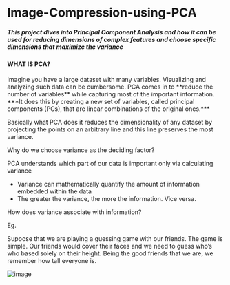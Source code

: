 # Image-Compression-using-PCA
<h5>This project dives into Principal Component Analysis and how it can be used for reducing dimensions of complex features and choose specific dimensions 
  that maximize the variance </h5>
<h4> WHAT IS PCA?</h4>
<p>Imagine you have a large dataset with many variables. Visualizing and analyzing such data can be cumbersome. PCA comes in to **reduce the number of variables** while capturing most of the important information. ***It does this by creating a new set of variables, called principal components (PCs), that are linear combinations of the original ones.***

Basically what PCA does it reduces the dimensionality of any dataset by projecting the points on an arbitrary line and this line preserves the most variance. 

Why do we choose variance as the deciding factor?

PCA understands which part of our data is important only via calculating variance

- Variance can mathematically quantify the amount of information embedded within the data
- The greater the variance, the more the information. Vice versa.

How does variance associate with information?

Eg. 

Suppose that we are playing a guessing game with our friends. The game is simple. Our friends would cover their faces and we need to guess who’s who based solely on their height. Being the good friends that we are, we remember how tall everyone is.</p>
![image](https://github.com/anurag2506/Image-Compression-using-PCA/assets/142666721/c7bf5ff8-5346-4feb-b974-aca00d660a2a)


